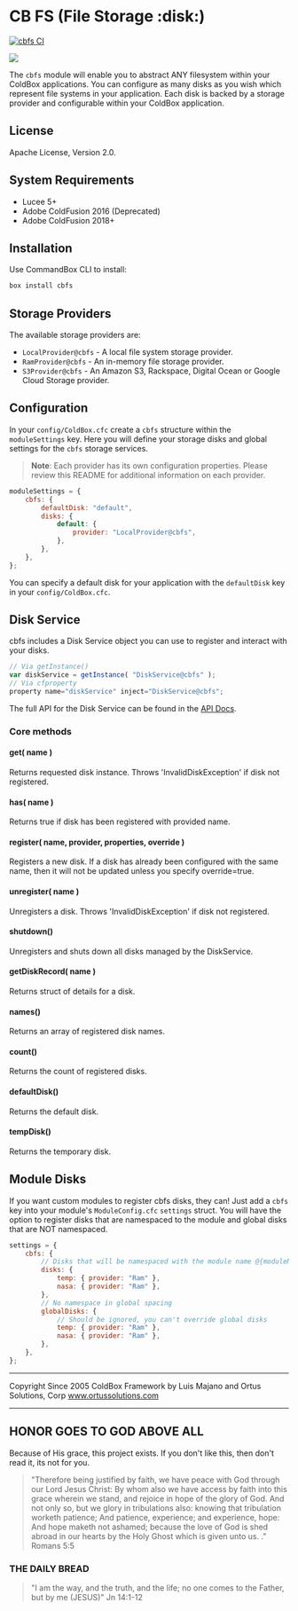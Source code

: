 # CB FS (File Storage :disk:)

[![cbfs CI](https://github.com/coldbox-modules/cbfs/actions/workflows/ci.yml/badge.svg)](https://github.com/coldbox-modules/cbfs/actions/workflows/ci.yml)

<img src="https://forgebox.io/api/v1/entry/cbfs/badges/version" />

The `cbfs` module will enable you to abstract ANY filesystem within your ColdBox applications. You can configure as many disks as you wish which represent file systems in your application. Each disk is backed by a storage provider and configurable within your ColdBox application.

## License

Apache License, Version 2.0.

## System Requirements

- Lucee 5+
- Adobe ColdFusion 2016 (Deprecated)
- Adobe ColdFusion 2018+

## Installation

Use CommandBox CLI to install:

```bash
box install cbfs
```

## Storage Providers

The available storage providers are:

- `LocalProvider@cbfs` - A local file system storage provider.
- `RamProvider@cbfs` - An in-memory file storage provider.
- `S3Provider@cbfs` - An Amazon S3, Rackspace, Digital Ocean or Google Cloud Storage provider.

## Configuration

In your `config/ColdBox.cfc` create a `cbfs` structure within the `moduleSettings` key. Here you will define your storage disks and global settings for the `cbfs` storage services.

> **Note**: Each provider has its own configuration properties. Please review this README for additional information on each provider.

```js
moduleSettings = {
	cbfs: {
		defaultDisk: "default",
		disks: {
			default: {
				provider: "LocalProvider@cbfs",
			},
		},
	},
};
```

You can specify a default disk for your application with the `defaultDisk` key in your `config/ColdBox.cfc`.

## Disk Service

cbfs includes a Disk Service object you can use to register and interact with your disks.

```js
// Via getInstance()
var diskService = getInstance( "DiskService@cbfs" );
// Via cfproperty
property name="diskService" inject="DiskService@cbfs";
```

The full API for the Disk Service can be found in the [API Docs](https://apidocs.ortussolutions.com/#/coldbox-modules/cbfs/).

### Core methods

#### get( name )

Returns requested disk instance. Throws 'InvalidDiskException' if disk not registered.

#### has( name )

Returns true if disk has been registered with provided name.

#### register( name, provider, properties, override )

Registers a new disk. If a disk has already been configured with the same name, then it will not be updated unless you specify override=true.

#### unregister( name )

Unregisters a disk. Throws 'InvalidDiskException' if disk not registered.

#### shutdown()

Unregisters and shuts down all disks managed by the DiskService.

#### getDiskRecord( name )

Returns struct of details for a disk.

#### names()

Returns an array of registered disk names.

#### count()

Returns the count of registered disks.

#### defaultDisk()

Returns the default disk.

#### tempDisk()

Returns the temporary disk.

## Module Disks

If you want custom modules to register cbfs disks, they can! Just add a `cbfs` key into your module's `ModuleConfig.cfc` `settings` struct. You will have the option to register disks that are namespaced to the module and global disks that are NOT namespaced.

```js
settings = {
	cbfs: {
		// Disks that will be namespaced with the module name @{moduleName}
		disks: {
			temp: { provider: "Ram" },
			nasa: { provider: "Ram" },
		},
		// No namespace in global spacing
		globalDisks: {
			// Should be ignored, you can't override global disks
			temp: { provider: "Ram" },
			nasa: { provider: "Ram" },
		},
	},
};
```

---

Copyright Since 2005 ColdBox Framework by Luis Majano and Ortus Solutions, Corp
www.ortussolutions.com

---

## HONOR GOES TO GOD ABOVE ALL

Because of His grace, this project exists. If you don't like this, then don't read it, its not for you.

> "Therefore being justified by faith, we have peace with God through our Lord Jesus Christ:
> By whom also we have access by faith into this grace wherein we stand, and rejoice in hope of the glory of God.
> And not only so, but we glory in tribulations also: knowing that tribulation worketh patience;
> And patience, experience; and experience, hope:
> And hope maketh not ashamed; because the love of God is shed abroad in our hearts by the
> Holy Ghost which is given unto us. ." Romans 5:5

### THE DAILY BREAD

> "I am the way, and the truth, and the life; no one comes to the Father, but by me (JESUS)" Jn 14:1-12
